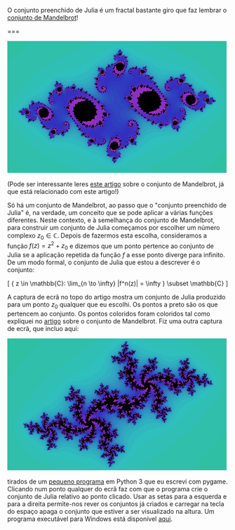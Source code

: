 O conjunto preenchido de Julia é um fractal bastante giro que faz lembrar o [conjunto de Mandelbrot](https://mathspp.com/pt/blog/mandelbrot)!

===

![Um screenshot do conjunto preenchido de Julia de um programa feito em Python 3](juliaset2.png)

(Pode ser interessante leres [este artigo](https://mathspp.com/blog/mandelbrot) sobre o conjunto de Mandelbrot, já que está relacionado com este artigo!)

Só há um conjunto de Mandelbrot, ao passo que o "conjunto preenchido de Julia" é, na verdade, um conceito que se pode aplicar a várias funções diferentes. Neste contexto, e à semelhança do conjunto de Mandelbrot, para construir um conjunto de Julia começamos por escolher um número complexo $z_0 \in \mathbb{C}$. Depois de fazermos esta escolha, consideramos a função $f(z) = z^2 + z_0$ e dizemos que um ponto pertence ao conjunto de Julia se a aplicação repetida da função $f$ a esse ponto diverge para infinito. De um modo formal, o conjunto de Julia que estou a descrever é o conjunto:

\[
    \{ z \in \mathbb{C}: \lim_{n \to \infty} |f^n(z)| = \infty \} \subset \mathbb{C}
\]

A captura de ecrã no topo do artigo mostra um conjunto de Julia produzido para um ponto $z_0$ qualquer que eu escolhi. Os pontos a preto são os que pertencem ao conjunto. Os pontos coloridos foram coloridos tal como expliquei no [artigo](https://mathspp.com/pt/blog/mandelbrot) sobre o conjunto de Mandelbrot. Fiz uma outra captura de ecrã, que incluo aqui:

![Uma outra captura de ecrã do meu programa para criar conjuntos de Julia](juliaset.png)

tirados de um [pequeno programa](https://github.com/RojerGS/projects/tree/master/fractals) em Python 3 que eu escrevi com pygame. Clicando num ponto qualquer do ecrã faz com que o programa crie o conjunto de Julia relativo ao ponto clicado. Usar as setas para a esquerda e para a direita permite-nos rever os conjuntos já criados e carregar na tecla do espaço apaga o conjunto que estiver a ser visualizado na altura. Um programa executável para Windows está disponível [aqui](https://github.com/RojerGS/projects/blob/master/fractals/juliaSet.rar).